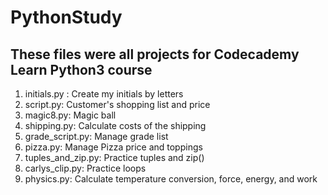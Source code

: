 # PythonStudy
## These files were all projects for Codecademy Learn Python3 course

1. initials.py : Create my initials by letters
2. script.py: Customer's shopping list and price
3. magic8.py: Magic ball 
4. shipping.py: Calculate costs of the shipping 
5. grade_script.py: Manage grade list
6. pizza.py: Manage Pizza price and toppings
7. tuples_and_zip.py: Practice tuples and zip()
8. carlys_clip.py: Practice loops
9. physics.py: Calculate temperature conversion, force, energy, and work
